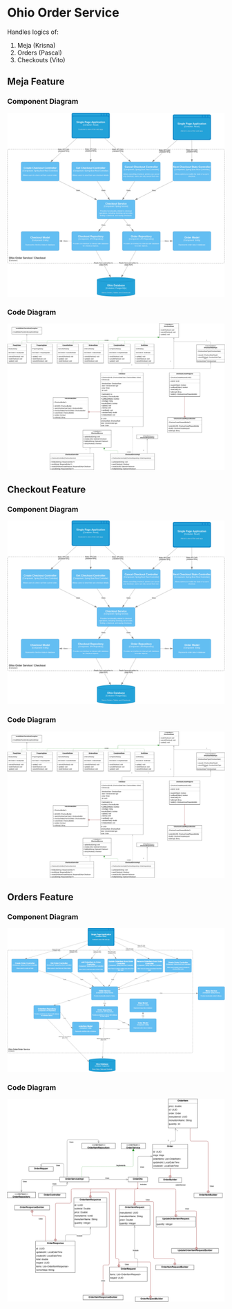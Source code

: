 # Ohio Order Service

Handles logics of:

1. Meja (Krisna)
2. Orders (Pascal)
3. Checkouts (Vito)

## Meja Feature

### Component Diagram

![image](diagrams/A08_Application_Diagrams_C3_Ohio_Order_Checkout_Component.png)

### Code Diagram

![image](diagrams/A08_Application_Diagrams_C4_Ohio_Order_Checkout_Code.png)

## Checkout Feature

### Component Diagram

![image](diagrams/A08_Application_Diagrams_C3_Ohio_Order_Checkout_Component.png)

### Code Diagram

![image](diagrams/A08_Application_Diagrams_C4_Ohio_Order_Checkout_Code.png)


## Orders Feature

### Component Diagram

![image](diagrams/A08_Application_Diagrams_C3_Order_Component.png)

### Code Diagram

![image](diagrams/A08_Application_Diagrams_C4_Ohio_Order_Order_Code.png)

